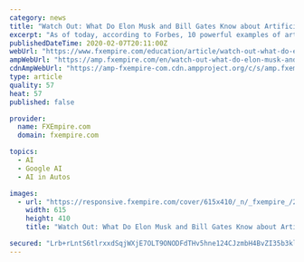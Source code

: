 ```yaml
---
category: news
title: "Watch Out: What Do Elon Musk and Bill Gates Know about Artificial Intelligence"
excerpt: "As of today, according to Forbes, 10 powerful examples of artificial intelligence used today include Google’s DeepMind, but more common AI forms in existence today are: Siri: Apple’s personal assistant, which is computer voice-activated, uses machine-learning technology to get smarter and therefore more adept at predicting and understanding ..."
publishedDateTime: 2020-02-07T20:11:00Z
webUrl: "https://www.fxempire.com/education/article/watch-out-what-do-elon-musk-and-bill-gates-know-about-artificial-intelligence-439421"
ampWebUrl: "https://amp.fxempire.com/en/watch-out-what-do-elon-musk-and-bill-gates-know-about-artificial-intelligence/439421"
cdnAmpWebUrl: "https://amp-fxempire-com.cdn.ampproject.org/c/s/amp.fxempire.com/en/watch-out-what-do-elon-musk-and-bill-gates-know-about-artificial-intelligence/439421"
type: article
quality: 57
heat: 57
published: false

provider:
  name: FXEmpire.com
  domain: fxempire.com

topics:
  - AI
  - Google AI
  - AI in Autos

images:
  - url: "https://responsive.fxempire.com/cover/615x410/_n/_fxempire_/2017/09/iStock-137336221.jpg"
    width: 615
    height: 410
    title: "Watch Out: What Do Elon Musk and Bill Gates Know about Artificial Intelligence"

secured: "Lrb+rLntS6tlrxxdSqjWXjE7OLT9ONODFdTHv5hne124CJzmbH4BvZI35b3klZ2P2M68czm9q2ImgJaC2rShk1rofzhBNodSy7AYRlLFGYl+4T03I7rl3VuBwKS9zpfN16+axmWBEz/tQ4VRvWJkaoNvDDOSZfqcMW5ofJubhVrvtNW5aeptdAg4ykrrCv6AdC7QxenMjqaH4GKNLoFTWnpGDCRxM//ur4FgyNQXP+4ElqRZGldHo3lj2OD2iFyOTHUNEmxKFhgpVtdRTBssD4X14k/32MFjvxqKk9zP6YAhsfitwTfo6sg0WBixXf0z;SfxJGhYbXmZ3cyDGZ939bg=="
---
```


